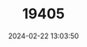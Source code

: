 ---
title: "19405"
category: "Reithrodontomys creper"
draft: false
date: 2024-02-22 13:03:50
languages:
  English: ["Chiriqui Harvest Mouse"]
---